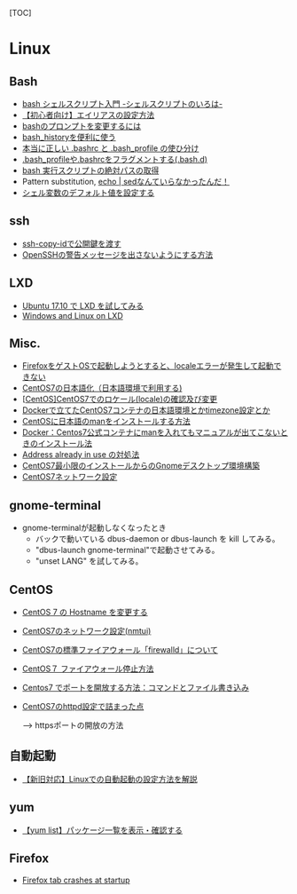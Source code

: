[TOC]

# Linux

## Bash
* [bash シェルスクリプト入門 -シェルスクリプトのいろは-](http://shellscript.sunone.me/tutorial.html)
* [【初心者向け】エイリアスの設定方法](https://qiita.com/yutat93/items/b5bb9c0366f21bcbea62)
* [bashのプロンプトを変更するには](http://www.atmarkit.co.jp/flinux/rensai/linuxtips/002cngprmpt.html)
* [bash_historyを便利に使う](https://qiita.com/nagane/items/f45fcc85b4864fca3909)
* [本当に正しい .bashrc と .bash_profile の使ひ分け](https://qiita.com/magicant/items/d3bb7ea1192e63fba850)
* [.bash_profileや.bashrcをフラグメントする(.bash.d)](https://qiita.com/NewGyu/items/e3a5b3e2224f96b68fcc)
* [bash 実行スクリプトの絶対パスの取得](https://qiita.com/koara-local/items/2d67c0964188bba39e29)
* Pattern substitution, [echo | sedなんていらなかったんだ！](https://qiita.com/r_plus/items/ac0093fd8c317ed96b4b)
* [シェル変数のデフォルト値を設定する](https://gist.github.com/doi-t/7853853)

##  ssh

* [ssh-copy-idで公開鍵を渡す](https://qiita.com/kentarosasaki/items/aa319e735a0b9660f1f0)
* [OpenSSHの警告メッセージを出さないようにする方法](https://qiita.com/shotaTsuge/items/48bdaccdafa5475d9016)

## LXD

* [Ubuntu 17.10 で LXD を試してみる](https://blog.1q77.com/2017/11/lxd-on-ubuntu-17-10/)
* [Windows and Linux on LXD](https://askubuntu.com/questions/890307/windows-and-linux-on-lxd)




## Misc.

* [FirefoxをゲストOSで起動しようとすると、localeエラーが発生して起動できない]( https://github.com/hageyahhoo/RecipesForWDJ/issues/1)
* [CentOS7の日本語化（日本語環境で利用する)](http://vps-okinawa-blog.net/?p=97)
* [[CentOS\]CentOS7でのロケール(locale)の確認及び変更](http://zero-config.com/centos/changelocale-002.html)
* [Dockerで立てたCentOS7コンテナの日本語環境とかtimezone設定とか](https://7me.oji.0j0.jp/2016/centos7-locale-timezone.html)
* [CentOSに日本語のmanをインストールする方法](http://kaworu.jpn.org/kaworu/2007-11-24-3.php)
* [Docker：Centos7公式コンテナにmanを入れてもマニュアルが出てこないときのインストール法](http://okisanjp.hatenablog.jp/entry/2017/01/06/214353)
* [Address already in use の対処法](https://qiita.com/Arashi/items/8b8d9d2f1f040b2aecf1)
* [CentOS7最小限のインストールからのGnomeデスクトップ環境構築](http://zero-config.com/centos/gnome-0001.html)
* [CentOS7ネットワーク設定](https://www.server-world.info/query?os=CentOS_7&p=initial_conf&f=3)


## gnome-terminal

* gnome-terminalが起動しなくなったとき
  * バックで動いている dbus-daemon  or dbus-launch を kill してみる。
  * "dbus-launch gnome-terminal"で起動させてみる。
  * "unset LANG" を試してみる。

## CentOS

* [CentOS 7 の Hostname を変更する](https://qiita.com/n-oshiro/items/d18ab37bce2b25b2d5b0) 

* [CentOS7のネットワーク設定(nmtui)](www.unknownengineer.net/entry/2016/06/21/123537)

* [CentOS7の標準ファイアウォール「firewalld」について](http://hikaku-server.com/linux/entry461.html)

* [CentOS７ ファイアウォール停止方法](http://www.server-memo.net/centos-settings/centos7/firewalld-stop.html)

* [Centos7 でポートを開放する方法：コマンドとファイル書き込み](https://omohikane.com/centos7_port_firewalld/) 

* [CentOS7のhttpd設定で詰まった点](https://qiita.com/sky_y/items/b92fa6ba57d926f25370)

  --> httpsポートの開放の方法



##  自動起動

* [【新旧対応】Linuxでの自動起動の設定方法を解説](https://eng-entrance.com/linux_startup#systemd)

## yum

* [【yum list】パッケージ一覧を表示・確認する](http://uxmilk.jp/9146)


## Firefox

* [Firefox tab crashes at startup](https://support.mozilla.org/ja/questions/1167673)


